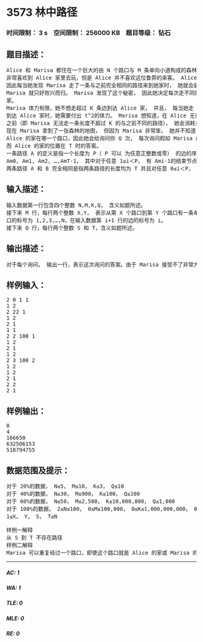 # 3573 林中路径   
### 时间限制： 3 s&nbsp;&nbsp;&nbsp;&nbsp;空间限制： 256000 KB&nbsp;&nbsp;&nbsp;&nbsp;题目等级： 钻石  
## 题目描述：  

<pre>
Alice 和 Marisa 都住在一个巨大的由 N 个路口与 M 条单向小道构成的森林中。 Marisa  
非常喜欢到 Alice 家里去玩，但是 Alice 并不喜欢这位鲁莽的来客。 Alice 非常擅长观察，  
因此每当她发现 Marisa 走了一条与之前完全相同的路径来到她家时， 她就会装作不在家，  
Marisa 就只好败兴而归。 Marisa 发现了这个秘密， 因此她决定每次走不同的路径到 Alice  
家。  
Marisa 体力有限，她不想走超过 K 条边到达 Alice 家， 并且， 每当她走 t（ t≤K）条边  
到达 Alice 家时，她需要付出 t^2的体力。 Marisa 想知道，在 Alice 无论如何都不想接见她  
之前（即 Marisa 无法走一条长度不超过 K 的与之前不同的路径）， 她会消耗多少体力。  
现在 Marisa 拿到了一张森林的地图， 但因为 Marisa 非常笨， 她并不知道自己的家和  
Alice 的家在哪一个路口，因此她会给询问你 Q 次， 每次询问假如 Marisa 的家的位置在 S  
而 Alice 的家的位置在 T 时的答案。  
一条路径 A 的定义是指一个长度为 P（ P 可以 为任意正整数或零） 的边的序列  
Am0, Am1, Am2, …,AmT-1， 其中对于任意 1≤i＜P， 有 Ami-1的结束节点是 Ami的起始节点。  
两条路径 A 和 B 完全相同是指两条路径的长度均为 T 并且对任意 0≤i＜P， 有 Ami=Bmi。
</pre>
  
  
## 输入描述：  

<pre>
输入数据第一行包含四个整数 N,M,K,Q， 含义如题所述。  
接下来 M 行，每行两个整数 X,Y， 表示从第 X 个路口到第 Y 个路口有一条单向小道。路  
口的标号为 1,2,3,…,N，在输入数据第 i+1 行的边的标号为 i。  
接下来 Q 行，每行两个整数 S 和 T，含义如题所述。
</pre>
  
  
## 输出描述：  

<pre>
对于每个询问， 输出一行，表示这次询问的答案。由于 Marisa 接受不了非常大的数，你只需要输出答案模 1,000,000,007 的值。
</pre>
  
  
## 样例输入：  

<pre>
2 0 1 1  
1 2  
2 22 1  
1 2  
2 1  
1 1  
2 2 100 1  
1 2  
2 1  
1 2  
2 3 100 2  
1 2  
1 2  
2 1  
2 2  
2 1
</pre>
  
  
## 样例输出：  

<pre>
0  
4  
166650  
632506153  
518794755
</pre>
  
  
## 数据范围及提示：  

<pre>
对于 20%的数据， N≤5， M≤10， K≤3， Q≤10  
对于 40%的数据， N≤30， M≤900， K≤100， Q≤100  
对于 60%的数据， N≤50， M≤2,500， K≤10,000,000， Q≤1,000  
对于 100%的数据， 2≤N≤100， 0≤M≤100,000， 0≤K≤1,000,000,000， 0≤Q≤10,000，  
1≤X， Y， S， T≤N  
  
样例一解释  
从 S 到 T 不存在路径  
样例二解释  
Marisa 可以重复经过一个路口，即使这个路口就是 Alice 的家或 Marisa 的家
</pre>
  
  
***  

##### AC: 1  
##### WA: 1  
##### TLE: 0  
##### MLE: 0  
##### RE: 0  
